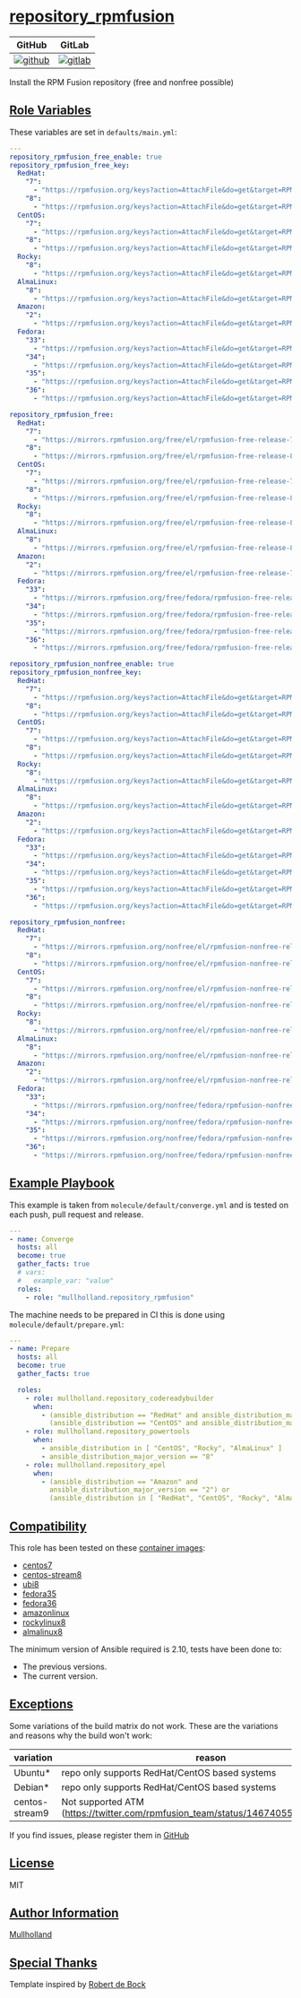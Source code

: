 # [repository_rpmfusion](#repository_rpmfusion)

|GitHub|GitLab|
|------|------|
|[![github](https://github.com/mullholland/ansible-role-repository_rpmfusion/workflows/Ansible%20Molecule/badge.svg)](https://github.com/mullholland/ansible-role-repository_rpmfusion/actions)|[![gitlab](https://gitlab.com/mullholland/ansible-role-repository_rpmfusion/badges/main/pipeline.svg)](https://gitlab.com/mullholland/ansible-role-repository_rpmfusion)|

Install the RPM Fusion repository (free and nonfree possible)

## [Role Variables](#role-variables)

These variables are set in `defaults/main.yml`:
```yaml
---
repository_rpmfusion_free_enable: true
repository_rpmfusion_free_key:
  RedHat:
    "7":
      - "https://rpmfusion.org/keys?action=AttachFile&do=get&target=RPM-GPG-KEY-rpmfusion-free-el-7"
    "8":
      - "https://rpmfusion.org/keys?action=AttachFile&do=get&target=RPM-GPG-KEY-rpmfusion-free-el-8"
  CentOS:
    "7":
      - "https://rpmfusion.org/keys?action=AttachFile&do=get&target=RPM-GPG-KEY-rpmfusion-free-el-7"
    "8":
      - "https://rpmfusion.org/keys?action=AttachFile&do=get&target=RPM-GPG-KEY-rpmfusion-free-el-8"
  Rocky:
    "8":
      - "https://rpmfusion.org/keys?action=AttachFile&do=get&target=RPM-GPG-KEY-rpmfusion-free-el-8"
  AlmaLinux:
    "8":
      - "https://rpmfusion.org/keys?action=AttachFile&do=get&target=RPM-GPG-KEY-rpmfusion-free-el-8"
  Amazon:
    "2":
      - "https://rpmfusion.org/keys?action=AttachFile&do=get&target=RPM-GPG-KEY-rpmfusion-free-el-7"
  Fedora:
    "33":
      - "https://rpmfusion.org/keys?action=AttachFile&do=get&target=RPM-GPG-KEY-rpmfusion-free-fedora-2020"
    "34":
      - "https://rpmfusion.org/keys?action=AttachFile&do=get&target=RPM-GPG-KEY-rpmfusion-free-fedora-2020"
    "35":
      - "https://rpmfusion.org/keys?action=AttachFile&do=get&target=RPM-GPG-KEY-rpmfusion-free-fedora-2020"
    "36":
      - "https://rpmfusion.org/keys?action=AttachFile&do=get&target=RPM-GPG-KEY-rpmfusion-free-fedora-2020"

repository_rpmfusion_free:
  RedHat:
    "7":
      - "https://mirrors.rpmfusion.org/free/el/rpmfusion-free-release-7.noarch.rpm"
    "8":
      - "https://mirrors.rpmfusion.org/free/el/rpmfusion-free-release-8.noarch.rpm"
  CentOS:
    "7":
      - "https://mirrors.rpmfusion.org/free/el/rpmfusion-free-release-7.noarch.rpm"
    "8":
      - "https://mirrors.rpmfusion.org/free/el/rpmfusion-free-release-8.noarch.rpm"
  Rocky:
    "8":
      - "https://mirrors.rpmfusion.org/free/el/rpmfusion-free-release-8.noarch.rpm"
  AlmaLinux:
    "8":
      - "https://mirrors.rpmfusion.org/free/el/rpmfusion-free-release-8.noarch.rpm"
  Amazon:
    "2":
      - "https://mirrors.rpmfusion.org/free/el/rpmfusion-free-release-7.noarch.rpm"
  Fedora:
    "33":
      - "https://mirrors.rpmfusion.org/free/fedora/rpmfusion-free-release-33.noarch.rpm"
    "34":
      - "https://mirrors.rpmfusion.org/free/fedora/rpmfusion-free-release-34.noarch.rpm"
    "35":
      - "https://mirrors.rpmfusion.org/free/fedora/rpmfusion-free-release-35.noarch.rpm"
    "36":
      - "https://mirrors.rpmfusion.org/free/fedora/rpmfusion-free-release-36.noarch.rpm"

repository_rpmfusion_nonfree_enable: true
repository_rpmfusion_nonfree_key:
  RedHat:
    "7":
      - "https://rpmfusion.org/keys?action=AttachFile&do=get&target=RPM-GPG-KEY-rpmfusion-nonfree-el-7"
    "8":
      - "https://rpmfusion.org/keys?action=AttachFile&do=get&target=RPM-GPG-KEY-rpmfusion-nonfree-el-8"
  CentOS:
    "7":
      - "https://rpmfusion.org/keys?action=AttachFile&do=get&target=RPM-GPG-KEY-rpmfusion-nonfree-el-7"
    "8":
      - "https://rpmfusion.org/keys?action=AttachFile&do=get&target=RPM-GPG-KEY-rpmfusion-nonfree-el-8"
  Rocky:
    "8":
      - "https://rpmfusion.org/keys?action=AttachFile&do=get&target=RPM-GPG-KEY-rpmfusion-nonfree-el-8"
  AlmaLinux:
    "8":
      - "https://rpmfusion.org/keys?action=AttachFile&do=get&target=RPM-GPG-KEY-rpmfusion-nonfree-el-8"
  Amazon:
    "2":
      - "https://rpmfusion.org/keys?action=AttachFile&do=get&target=RPM-GPG-KEY-rpmfusion-nonfree-el-7"
  Fedora:
    "33":
      - "https://rpmfusion.org/keys?action=AttachFile&do=get&target=RPM-GPG-KEY-rpmfusion-nonfree-fedora-2020"
    "34":
      - "https://rpmfusion.org/keys?action=AttachFile&do=get&target=RPM-GPG-KEY-rpmfusion-nonfree-fedora-2020"
    "35":
      - "https://rpmfusion.org/keys?action=AttachFile&do=get&target=RPM-GPG-KEY-rpmfusion-nonfree-fedora-2020"
    "36":
      - "https://rpmfusion.org/keys?action=AttachFile&do=get&target=RPM-GPG-KEY-rpmfusion-nonfree-fedora-2020"

repository_rpmfusion_nonfree:
  RedHat:
    "7":
      - "https://mirrors.rpmfusion.org/nonfree/el/rpmfusion-nonfree-release-7.noarch.rpm"
    "8":
      - "https://mirrors.rpmfusion.org/nonfree/el/rpmfusion-nonfree-release-8.noarch.rpm"
  CentOS:
    "7":
      - "https://mirrors.rpmfusion.org/nonfree/el/rpmfusion-nonfree-release-7.noarch.rpm"
    "8":
      - "https://mirrors.rpmfusion.org/nonfree/el/rpmfusion-nonfree-release-8.noarch.rpm"
  Rocky:
    "8":
      - "https://mirrors.rpmfusion.org/nonfree/el/rpmfusion-nonfree-release-8.noarch.rpm"
  AlmaLinux:
    "8":
      - "https://mirrors.rpmfusion.org/nonfree/el/rpmfusion-nonfree-release-8.noarch.rpm"
  Amazon:
    "2":
      - "https://mirrors.rpmfusion.org/nonfree/el/rpmfusion-nonfree-release-7.noarch.rpm"
  Fedora:
    "33":
      - "https://mirrors.rpmfusion.org/nonfree/fedora/rpmfusion-nonfree-release-33.noarch.rpm"
    "34":
      - "https://mirrors.rpmfusion.org/nonfree/fedora/rpmfusion-nonfree-release-34.noarch.rpm"
    "35":
      - "https://mirrors.rpmfusion.org/nonfree/fedora/rpmfusion-nonfree-release-35.noarch.rpm"
    "36":
      - "https://mirrors.rpmfusion.org/nonfree/fedora/rpmfusion-nonfree-release-36.noarch.rpm"
```


## [Example Playbook](#example-playbook)

This example is taken from `molecule/default/converge.yml` and is tested on each push, pull request and release.
```yaml
---
- name: Converge
  hosts: all
  become: true
  gather_facts: true
  # vars:
  #   example_var: "value"
  roles:
    - role: "mullholland.repository_rpmfusion"
```

The machine needs to be prepared in CI this is done using `molecule/default/prepare.yml`:
```yaml
---
- name: Prepare
  hosts: all
  become: true
  gather_facts: true

  roles:
    - role: mullholland.repository_codereadybuilder
      when:
        - (ansible_distribution == "RedHat" and ansible_distribution_major_version == "8") or
          (ansible_distribution == "CentOS" and ansible_distribution_major_version == "9")
    - role: mullholland.repository_powertools
      when:
        - ansible_distribution in [ "CentOS", "Rocky", "AlmaLinux" ]
        - ansible_distribution_major_version == "8"
    - role: mullholland.repository_epel
      when:
        - (ansible_distribution == "Amazon" and
          ansible_distribution_major_version == "2") or
          (ansible_distribution in [ "RedHat", "CentOS", "Rocky", "AlmaLinux" ])
```





## [Compatibility](#compatibility)

This role has been tested on these [container images](https://hub.docker.com/u/mullholland):

-   [centos7](https://hub.docker.com/r/mullholland/docker-molecule-centos7)
-   [centos-stream8](https://hub.docker.com/r/mullholland/docker-molecule-centos-stream8)
-   [ubi8](https://hub.docker.com/r/mullholland/docker-molecule-ubi8)
-   [fedora35](https://hub.docker.com/r/mullholland/docker-molecule-fedora35)
-   [fedora36](https://hub.docker.com/r/mullholland/docker-molecule-fedora36)
-   [amazonlinux](https://hub.docker.com/r/mullholland/docker-molecule-amazonlinux)
-   [rockylinux8](https://hub.docker.com/r/mullholland/docker-molecule-rockylinux8)
-   [almalinux8](https://hub.docker.com/r/mullholland/docker-molecule-almalinux8)

The minimum version of Ansible required is 2.10, tests have been done to:

-   The previous versions.
-   The current version.



## [Exceptions](#exceptions)

Some variations of the build matrix do not work. These are the variations and reasons why the build won't work:

| variation                 | reason                 |
|---------------------------|------------------------|
| Ubuntu* | repo only supports RedHat/CentOS based systems |
| Debian* | repo only supports RedHat/CentOS based systems |
| centos-stream9 | Not supported ATM (https://twitter.com/rpmfusion_team/status/1467405564317769735) |


If you find issues, please register them in [GitHub](https://github.com/mullholland/ansible-role-repository_rpmfusion/issues)

## [License](#license)

MIT


## [Author Information](#author-information)

[Mullholland](https://github.com/mullholland)

## [Special Thanks](#special-thanks)

Template inspired by [Robert de Bock](https://github.com/robertdebock)
